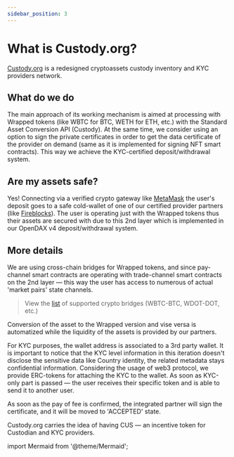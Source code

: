 ```yaml
---
sidebar_position: 3
---
```


# What is Custody.org?

[Custody.org](Custody.org) is a redesigned cryptoassets custody inventory and KYC providers network.

## What do we do

The main approach of its working mechanism is aimed at processing with Wrapped tokens (like WBTC for BTC, WETH for ETH, etc.) with the Standard Asset Conversion API (Custody). At the same time, we consider using an option to sign the private certificates in order to get the data certificate of the provider on demand (same as it is implemented for signing NFT smart contracts). This way we achieve the KYC-certified deposit/withdrawal system.

## Are my assets safe?

Yes! Connecting via a verified crypto gateway like [MetaMask](https://metamask.io/) the user's deposit goes to a safe cold-wallet of one of our certified provider partners (like [Fireblocks](https://www.fireblocks.com/)). The user is operating just with the Wrapped tokens thus their assets are secured with due to this 2nd layer which is implemented in our OpenDAX v4 deposit/withdrawal system.

## More details

We are using cross-chain bridges for Wrapped tokens, and since pay-channel smart contracts are operating with trade-channel smart contracts on the 2nd layer — this way the user has access to numerous of actual 'market pairs' state channels. 
>View the [list](Custody.org) of supported crypto bridges (WBTC-BTC, WDOT-DOT, etc.)
<!--- FIXME: a relevant link is expected. --->
Conversion of the asset to the Wrapped version and vise versa is automatized while the liquidity of the assets is provided by our partners.


For KYC purposes, the wallet address is associated to a 3rd party wallet. It is important to notice that the KYC level information in this iteration doesn't disclose the sensitive data like Country identity, the related metadata stays confidential information. Considering the usage of web3 protocol, we provide ERC-tokens for attaching the KYC to the wallet. As soon as KYC-only part is passed — the user receives their specific token and is able to send it to another user.

As soon as the pay of fee is confirmed, the integrated partner will sign the certificate, and it will be moved to 'ACCEPTED' state.
<!--- FIXME: (we explain how to create certificate/Could be attachable as NFT - Link here). --->

Custody.org carries the idea of having CUS — an incentive token for Custodian and KYC providers.



import Mermaid from '@theme/Mermaid';

<Mermaid chart='
sequenceDiagram
autonumber
User-->Metamask: connected
User->>+Custody: Send BTC
Custody->>-Fireblocks: Send BTC
Fireblocks->>+Fireblocks: Storing BTC on a cold wallet
Fireblocks-->>-Custody: status: collected
Custody->>+KYC partner: KYC check
KYC partner-->>-Custody: status: KYC checked
Custody->>Custody: conversion BTC to WBTC
alt return the Wrapped asset to user
Custody->>Metamask: send WBTC
else use the Wrapped Asset
Custody->>State channel: Trade Channel Smart Contract
else leave Wrapped asset on Custody
Custody->>Custody: funds are secured
end
Custody-->>User: send message Success' />


